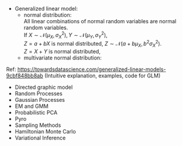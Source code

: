 - Generalized linear model: 
  - normal distribution:  
    All linear combinations of normal random variables are normal random variables.  
    If $X \sim \mathcal{N}(\mu_X, \sigma^{2}_X), Y \sim \mathcal{N}(\mu_Y, \sigma^{2}_{Y})$,  
    $Z = a + bX$ is normal distributed, $Z \sim \mathcal{N}(a+b\mu_{X}, b^{2}\sigma^{2}_{X})$.  
    $Z = X + Y$ is normal distributed, 
  - multivariate normal distribution:
  
  
 
 
Ref:
https://towardsdatascience.com/generalized-linear-models-9cbf848bb8ab (Intuitive explanation, examples, code for GLM)
- Directed graphic model
- Random Processes
- Gaussian Processes
- EM and GMM
- Probabilistic PCA
- Pyro
- Sampling Methods
- Hamiltonian Monte Carlo
- Variational Inference
